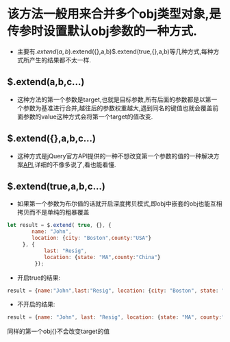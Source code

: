 # 该方法一般用来合并多个obj类型对象,是传参时设置默认obj参数的一种方式.

- 主要有$.extend(a,b)$.extend({},a,b)$.extend(true,{},a,b)等几种方式,每种方式所产生的结果都不太一样.

## $.extend(a,b,c...)

- 这种方法的第一个参数是target,也就是目标参数,所有后面的参数都是以第一个参数为基准进行合并,越往后的参数权重越大,遇到同名的键值也就会覆盖前面参数的value这种方式会将第一个target的值改变.

## $.extend({},a,b,c...)

- 这种方式是jQuery官方API提供的一种不想改变第一个参数的值的一种解决方案[API](http://api.jquery.com/jQuery.extend/),详细的不像多说了,看也能看懂.

## $.extend(true,a,b,c...)

- 如果第一个参数为布尔值的话就开启深度拷贝模式,即obj中嵌套的obj也能互相拷贝而不是单纯的粗暴覆盖

```js
let result = $.extend( true, {}, {
        name: "John",
        location: {city: "Boston",county:"USA"}
     }, {
            last: "Resig",
            location: {state: "MA",county:"China"}
         });
```

- 开启true的结果:

```js
result = {name:"John",last:"Resig", location: {city: "Boston", state: "MA", county: "China"} };
```

- 不开启的结果:

```js
result = {name: "John", last: "Resig", location: {state: "MA", county:"China"} };
```

同样的第一个obj{}不会改变target的值
